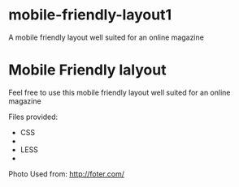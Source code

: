 # mobile-friendly-layout1
A mobile friendly layout well suited for an online magazine 
<h1>Mobile Friendly lalyout</h1>
<p>Feel free to use this mobile friendly layout well suited for an online magazine</p>
<p>Files provided:</p>
<ul>
  <li>CSS<li>
  <li>LESS<li>
</ul>

Photo Used from: http://foter.com/
